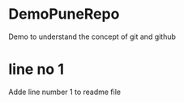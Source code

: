 # DemoPuneRepo
Demo to understand the concept of git and github
# line no 1
Adde line number 1 to readme file
